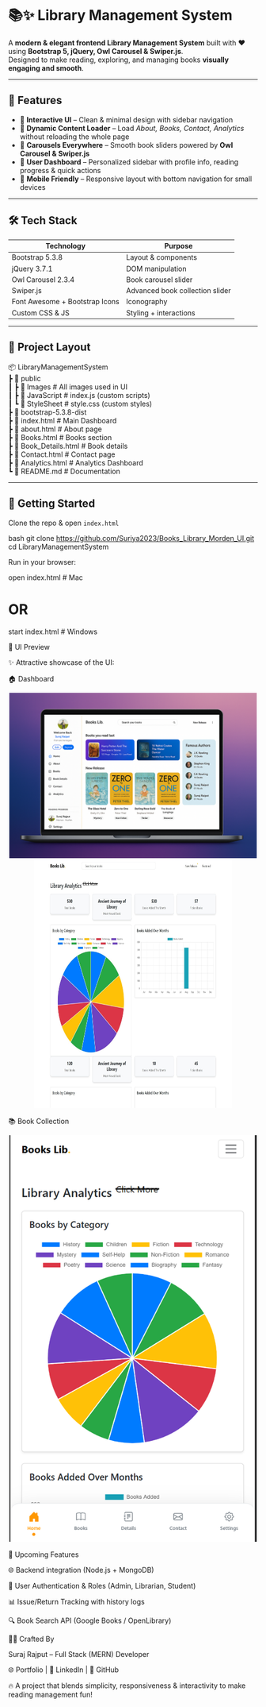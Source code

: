 # 📚✨ Library Management System

A **modern & elegant frontend Library Management System** built with ❤️ using **Bootstrap 5, jQuery, Owl Carousel & Swiper.js**.  
Designed to make reading, exploring, and managing books **visually engaging and smooth**.

---

## 🌟 Features

- 🔹 **Interactive UI** – Clean & minimal design with sidebar navigation
- 🔹 **Dynamic Content Loader** – Load _About, Books, Contact, Analytics_ without reloading the whole page
- 🔹 **Carousels Everywhere** – Smooth book sliders powered by **Owl Carousel & Swiper.js**
- 🔹 **User Dashboard** – Personalized sidebar with profile info, reading progress & quick actions
- 🔹 **Mobile Friendly** – Responsive layout with bottom navigation for small devices

---

## 🛠️ Tech Stack

| Technology                     | Purpose                         |
| ------------------------------ | ------------------------------- |
| Bootstrap 5.3.8                | Layout & components             |
| jQuery 3.7.1                   | DOM manipulation                |
| Owl Carousel 2.3.4             | Book carousel slider            |
| Swiper.js                      | Advanced book collection slider |
| Font Awesome + Bootstrap Icons | Iconography                     |
| Custom CSS & JS                | Styling + interactions          |

---

## 📂 Project Layout

📦 LibraryManagementSystem <br/>
┣ 📂 public <br/>
┃ ┣ 📂 Images # All images used in UI <br/>
┃ ┣ 📂 JavaScript # index.js (custom scripts) <br/>
┃ ┗ 📂 StyleSheet # style.css (custom styles)<br/>
┣ 📂 bootstrap-5.3.8-dist <br/>
┣ 📜 index.html # Main Dashboard <br/>
┣ 📜 about.html # About page <br/>
┣ 📜 Books.html # Books section <br/>
┣ 📜 Book_Details.html # Book details <br/>
┣ 📜 Contact.html # Contact page <br/>
┣ 📜 Analytics.html # Analytics Dashboard <br/>
┗ 📜 README.md # Documentation <br/>

---

## 🚀 Getting Started

Clone the repo & open `index.html`

bash
git clone https://github.com/Suriya2023/Books_Library_Morden_UI.git
cd LibraryManagementSystem

Run in your browser:

open index.html # Mac

# OR

start index.html # Windows

🎨 UI Preview

✨ Attractive showcase of the UI:

🏠 Dashboard

<p align="center">
 <img src="https://raw.githubusercontent.com/Suriya2023/Books_Library_Morden_UI/main/public/Images/ss.png" width="500"/> 
<img src="https://raw.githubusercontent.com/Suriya2023/Books_Library_Morden_UI/main/public/Images/gf.jpeg" width="400" height="500"/> 
</p>
📚 Book Collection
<p align="center"> 
<img src="https://raw.githubusercontent.com/Suriya2023/Books_Library_Morden_UI/main/public/Images/md.png" width="500"/> 
</p>
🔮 Upcoming Features

🌐 Backend integration (Node.js + MongoDB)

🔑 User Authentication & Roles (Admin, Librarian, Student)

📊 Issue/Return Tracking with history logs

🔍 Book Search API (Google Books / OpenLibrary)

👨‍💻 Crafted By

Suraj Rajput – Full Stack (MERN) Developer

🌐 Portfolio
| 💼 LinkedIn
| 🐙 GitHub

🔥 A project that blends simplicity, responsiveness & interactivity to make reading management fun!
